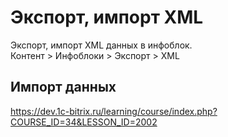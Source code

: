 # Экспорт, импорт XML
Экспорт, импорт XML данных в инфоблок.  
Контент > Инфоблоки > Экспорт > XML

## Импорт данных
https://dev.1c-bitrix.ru/learning/course/index.php?COURSE_ID=34&LESSON_ID=2002
